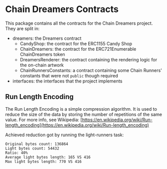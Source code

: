 # Chain Dreamers Contracts

This package contains all the contracts for the Chain Dreamers project. They are split in:

- dreamers: the Dreamers contract
    - CandyShop: the contract for the ERC1155 Candy Shop
    - ChainDreamers: the contract for the ERC721Enumerable ChainDreamers token
    - DreamersRenderer: the contract containing the rendering logic for the on-chain artwork
    - ChainRunnersConstants: a contract containing some Chain Runners' constants that were not `public` though required
- interfaces: the interfaces that the project implements

## Run Length Encoding

The Run Length Encoding is a simple compression algorithm. It is used to reduce the size of the data by storing the
number of repetitions of the same value. For more info, see
Wikipedia: [https://en.wikipedia.org/wiki/Run-length_encoding](https://en.wikipedia.org/wiki/Run-length_encoding)

Achieved reduction got by running the light-runners task:

```
Original bytes count: 136864
Light bytes count: 54432
Ratio: 40%
Average light bytes length: 165 VS 416
Max light bytes length: 770 VS 416
```
